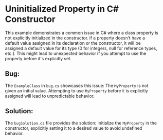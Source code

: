# Uninitialized Property in C# Constructor

This example demonstrates a common issue in C# where a class property is not explicitly initialized in the constructor.  If a property doesn't have a default value assigned in its declaration or the constructor, it will be assigned a default value for its type (0 for integers, null for reference types, etc.). This might lead to unexpected behavior if you attempt to use the property before it's explicitly set.

## Bug:

The `ExampleClass` in `bug.cs` showcases this issue: The `MyProperty` is not given an initial value.  Attempting to use `MyProperty` before it is explicitly assigned will lead to unpredictable behavior.

## Solution:

The `bugSolution.cs` file provides the solution: Initialize the `MyProperty` in the constructor, explicitly setting it to a desired value to avoid undefined behavior.